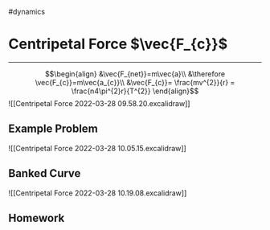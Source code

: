 #dynamics 
# Centripetal Force $\vec{F_{c}}$
---
$$\begin{align}
&\vec{F_{net}}=m\vec{a}\\
&\therefore \vec{F_{c}}=m\vec{a_{c}}\\
&\vec{F_{c}}= \frac{mv^{2}}{r} = \frac{n4\pi^{2}r}{T^{2}}
\end{align}$$
![[Centripetal Force 2022-03-28 09.58.20.excalidraw]]
## Example Problem
![[Centripetal Force 2022-03-28 10.05.15.excalidraw]]
## Banked Curve
![[Centripetal Force 2022-03-28 10.19.08.excalidraw]]
## Homework
